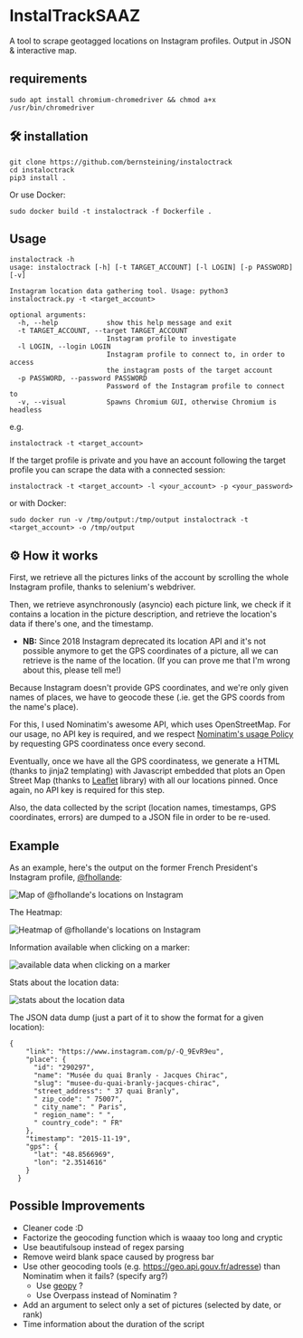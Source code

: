 # InstalTrackSAAZ  


A tool to scrape geotagged locations on Instagram profiles. Output in JSON & interactive map.


## requirements

```
sudo apt install chromium-chromedriver && chmod a+x /usr/bin/chromedriver
```
## 🛠️ installation

```
git clone https://github.com/bernsteining/instaloctrack
cd instaloctrack
pip3 install .
```

Or use Docker:

```
sudo docker build -t instaloctrack -f Dockerfile .
```

## Usage

    instaloctrack -h
    usage: instaloctrack [-h] [-t TARGET_ACCOUNT] [-l LOGIN] [-p PASSWORD] [-v]

    Instagram location data gathering tool. Usage: python3 instaloctrack.py -t <target_account>

    optional arguments:
      -h, --help            show this help message and exit
      -t TARGET_ACCOUNT, --target TARGET_ACCOUNT
                            Instagram profile to investigate
      -l LOGIN, --login LOGIN
                            Instagram profile to connect to, in order to access
                            the instagram posts of the target account
      -p PASSWORD, --password PASSWORD
                            Password of the Instagram profile to connect to
      -v, --visual          Spawns Chromium GUI, otherwise Chromium is headless

e.g.

```
instaloctrack -t <target_account>
```

If the target profile is private and you have an account following the target profile you can scrape the data with a connected session:


```
instaloctrack -t <target_account> -l <your_account> -p <your_password>
```

or with Docker:

```
sudo docker run -v /tmp/output:/tmp/output instaloctrack -t <target_account> -o /tmp/output
```

## ⚙️ How it works

First, we retrieve all the pictures links of the account by scrolling the whole Instagram profile, thanks to selenium's webdriver.

Then, we retrieve asynchronously (asyncio) each picture link, we check if it contains a location in the picture description, and retrieve the location's data if there's one, and the timestamp.

* **NB:** Since 2018 Instagram deprecated its location API and it's not possible anymore to get the GPS coordinates of a picture, all we can retrieve is the name of the location. (If you can prove me that I'm wrong about this, please tell me!)

Because Instagram doesn't provide GPS coordinates, and we're only given names of places, we have to geocode these (.ie. get the GPS coords from the name's place).

For this, I used Nominatim's awesome API, which uses OpenStreetMap. For our usage, no API key is required, and we respect [Nominatim's usage Policy](https://operations.osmfoundation.org/policies/nominatim/) by requesting GPS coordinatess once every second.

Eventually, once we have all the GPS coordinatess, we generate a HTML (thanks to jinja2 templating) with Javascript embedded that plots an Open Street Map (thanks to [Leaflet](https://github.com/Leaflet/Leaflet) library) with all our locations pinned. Once again, no API key is required for this step.

Also, the data collected by the script (location names, timestamps, GPS coordinates, errors) are dumped to a JSON file in order to be re-used.

## Example

As an example, here's the output on the former French President's Instagram profile, [@fhollande](https://www.instagram.com/fhollande/?hl=fr):

![Map of @fhollande's locations on Instagram](https://i.imgur.com/LPulybM.png)

The Heatmap:

![Heatmap of @fhollande's locations on Instagram](https://i.imgur.com/OBrTTdp.png)

Information available when clicking on a marker:

![available data when clicking on a marker](https://imgur.com/QBIofFs.png)

Stats about the location data:

![stats about the location data](https://imgur.com/rraBZ1n.png)

The JSON data dump (just a part of it to show the format for a given location):

    {
        "link": "https://www.instagram.com/p/-Q_9EvR9eu",
        "place": {
          "id": "290297",
          "name": "Musée du quai Branly - Jacques Chirac",
          "slug": "musee-du-quai-branly-jacques-chirac",
          "street_address": " 37 quai Branly",
          " zip_code": " 75007",
          " city_name": " Paris",
          " region_name": " ",
          " country_code": " FR"
        },
        "timestamp": "2015-11-19",
        "gps": {
          "lat": "48.8566969",
          "lon": "2.3514616"
        }
      }




## Possible Improvements

* Cleaner code :D
* Factorize the geocoding function which is waaay too long and cryptic
* Use beautifulsoup instead of regex parsing
* Remove weird blank space caused by progress bar
* Use other geocoding tools (e.g. https://geo.api.gouv.fr/adresse) than Nominatim when it fails? (specify arg?)
	* Use [geopy](https://pypi.org/project/geopy/) ?
	* Use Overpass instead of Nominatim ?
* Add an argument to select only a set of pictures (selected by date, or rank)
* Time information about the duration of the script
